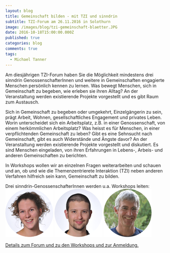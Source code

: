```yaml
---
layout: blog
title: Gemeinschaft bilden - mit TZI und sinndrin
subtitle: TZI-Forum am 26.11.2016 in Solothurn
image: /images/blog/tzi-gemeinschaft-blaetter.JPG
date: 2016-10-18T15:00:00.000Z
published: true
categories: blog
comments: true
tags:
  - Michael Tanner
---
```


Am diesjährigen TZI-Forum haben Sie die Möglichkeit mindestens drei sinndrin GenossenschafterInnen und weitere in Gemeinschaften engagierte Menschen persönlich kennen zu lernen. Was bewegt Menschen, sich in Gemeinschaft zu begeben, wie erleben sie ihren Alltag? An der Veranstaltung werden existierende Projekte vorgestellt und es gibt Raum zum Austausch.

Sich in Gemeinschaft zu begeben oder umgekehrt, Einzelgängerin zu sein, prägt Arbeit, Wohnen, gesellschaftliches Engagement und privates Leben. Worin unterscheidet sich ein Arbeitsplatz, z.B. in einer Genossenschaft, von einem herkömmlichen Arbeitsplatz? Was heisst es für Menschen, in einer verpflichtenden Gemeinschaft zu leben? Gibt es eine Sehnsucht nach Gemeinschaft, gibt es auch Widerstände und Ängste davor? An der Veranstaltung werden existierende Projekte vorgestellt und diskutiert. Es sind Menschen eingeladen, von ihren Erfahrungen in Lebens-, Arbeis- und anderen Gemeinschaften zu berichten.

In Workshops wollen wir an einzelnen Fragen weiterarbeiten und schauen und an, ob und wie die Themenzentrierete Interaktion (TZI) neben anderen Verfahren hilfreich sein kann, Gemeinschaft zu bilden.

Drei sinndrin-GenossenschafterInnen werden u.a. Workshops leiten: 
[<img class="leadimage left" width="150" title="Sabine Ott" src="/images/ueber-uns/team/sabine.png">](http://www.sinndrin.ch/ueber-uns/team/sabine-ott "Sabine Ott")
[<img class="leadimage left" width="150" title="Roger Schärer" src="/images/ueber-uns/team/roger.png">](http://www.sinndrin.ch/roger "Roger Schärer")
[<img class="leadimage left" width="150" title="Michael Tanner" src="/images/ueber-uns/team/michael.png">](http://www.sinndrin.ch/michael "Michael Tanner")

[Details zum Forum und zu den Workshops und zur Anmeldung.](http://www.tzi.ch/angebote/tzi-forum-2016/ "TZI-Forum 2016")
